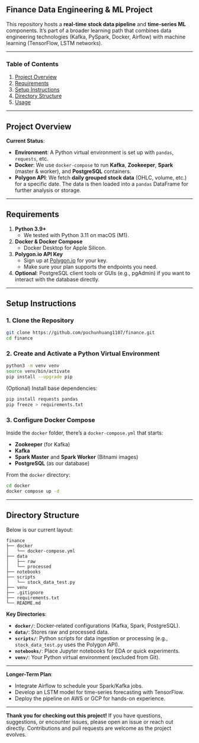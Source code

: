 ## Finance Data Engineering & ML Project

This repository hosts a **real-time stock data pipeline** and **time-series ML** components. It’s part of a broader learning path that combines data engineering technologies (Kafka, PySpark, Docker, Airflow) with machine learning (TensorFlow, LSTM networks).

---

### Table of Contents

1. [Project Overview](#project-overview)
2. [Requirements](#requirements)
3. [Setup Instructions](#setup-instructions)
4. [Directory Structure](#directory-structure)
5. [Usage](#usage)

---

## Project Overview

**Current Status**:

-   **Environment**: A Python virtual environment is set up with `pandas`, `requests`, etc.
-   **Docker**: We use `docker-compose` to run **Kafka**, **Zookeeper**, **Spark** (master & worker), and **PostgreSQL** containers.
-   **Polygon API**: We fetch **daily grouped stock data** (OHLC, volume, etc.) for a specific date. The data is then loaded into a `pandas` DataFrame for further analysis or storage.

---

## Requirements

1. **Python 3.9+**
    - We tested with Python 3.11 on macOS (M1).
2. **Docker & Docker Compose**
    - Docker Desktop for Apple Silicon.
3. **Polygon.io API Key**
    - Sign up at [Polygon.io](https://polygon.io/) for your key.
    - Make sure your plan supports the endpoints you need.
4. **Optional**: PostgreSQL client tools or GUIs (e.g., pgAdmin) if you want to interact with the database directly.

---

## Setup Instructions

### 1. Clone the Repository

```bash
git clone https://github.com/pochunhuang1107/finance.git
cd finance
```

### 2. Create and Activate a Python Virtual Environment

```bash
python3 -m venv venv
source venv/bin/activate
pip install --upgrade pip
```

(Optional) Install base dependencies:

```bash
pip install requests pandas
pip freeze > requirements.txt
```

### 3. Configure Docker Compose

Inside the `docker` folder, there’s a `docker-compose.yml` that starts:

-   **Zookeeper** (for Kafka)
-   **Kafka**
-   **Spark Master** and **Spark Worker** (Bitnami images)
-   **PostgreSQL** (as our database)

From the `docker` directory:

```bash
cd docker
docker compose up -d
```

---

## Directory Structure

Below is our current layout:

```
finance
├── docker
│   └── docker-compose.yml
├── data
│   ├── raw
│   └── processed
├── notebooks
├── scripts
│   └── stock_data_test.py
├── venv
├── .gitignore
├── requirements.txt
└── README.md
```

**Key Directories**:

-   **`docker/`**: Docker-related configurations (Kafka, Spark, PostgreSQL).
-   **`data/`**: Stores raw and processed data.
-   **`scripts/`**: Python scripts for data ingestion or processing (e.g., `stock_data_test.py` uses the Polygon API).
-   **`notebooks/`**: Place Jupyter notebooks for EDA or quick experiments.
-   **`venv/`**: Your Python virtual environment (excluded from Git).

---

**Longer-Term Plan**:

-   Integrate Airflow to schedule your Spark/Kafka jobs.
-   Develop an LSTM model for time-series forecasting with TensorFlow.
-   Deploy the pipeline on AWS or GCP for hands-on experience.

---

**Thank you for checking out this project!**
If you have questions, suggestions, or encounter issues, please open an issue or reach out directly. Contributions and pull requests are welcome as the project evolves.
